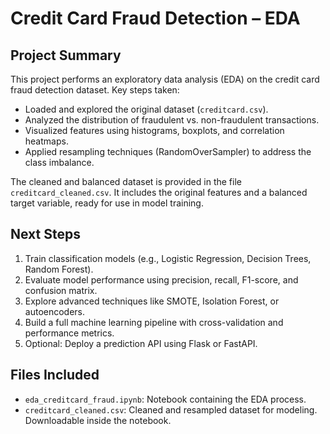 # Credit Card Fraud Detection – EDA

## Project Summary

This project performs an exploratory data analysis (EDA) on the credit card fraud detection dataset. Key steps taken:

- Loaded and explored the original dataset (`creditcard.csv`).
- Analyzed the distribution of fraudulent vs. non-fraudulent transactions.
- Visualized features using histograms, boxplots, and correlation heatmaps.
- Applied resampling techniques (RandomOverSampler) to address the class imbalance.

The cleaned and balanced dataset is provided in the file `creditcard_cleaned.csv`. It includes the original features and a balanced target variable, ready for use in model training.

## Next Steps

1. Train classification models (e.g., Logistic Regression, Decision Trees, Random Forest).
2. Evaluate model performance using precision, recall, F1-score, and confusion matrix.
3. Explore advanced techniques like SMOTE, Isolation Forest, or autoencoders.
4. Build a full machine learning pipeline with cross-validation and performance metrics.
5. Optional: Deploy a prediction API using Flask or FastAPI.

## Files Included

- `eda_creditcard_fraud.ipynb`: Notebook containing the EDA process.
- `creditcard_cleaned.csv`: Cleaned and resampled dataset for modeling. Downloadable inside the notebook.
